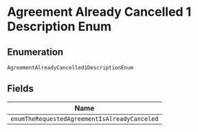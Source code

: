 
# Agreement Already Cancelled 1 Description Enum

## Enumeration

`AgreementAlreadyCancelled1DescriptionEnum`

## Fields

| Name |
|  --- |
| `enumTheRequestedAgreementIsAlreadyCanceled` |

